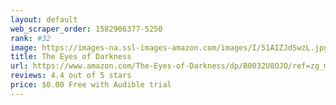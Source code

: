```yaml
---
layout: default 
﻿web_scraper_order: 1582906377-5250
rank: #32
image: https://images-na.ssl-images-amazon.com/images/I/51AIZJdSwzL.jpg
title: The Eyes of Darkness
url: https://www.amazon.com/The-Eyes-of-Darkness/dp/B0032U8OJO/ref=zg_mw_audible_32?_encoding=UTF8&psc=1&refRID=VQVVVPNRQFD2M3VKYXDG
reviews: 4.4 out of 5 stars
price: $0.00 Free with Audible trial
---
```

